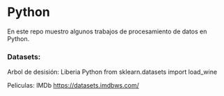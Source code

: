 # Python

En este repo muestro algunos trabajos de procesamiento de datos en Python.


### Datasets:

Arbol de desisión: Liberia Python from sklearn.datasets import load_wine

Peliculas: IMDb https://datasets.imdbws.com/

